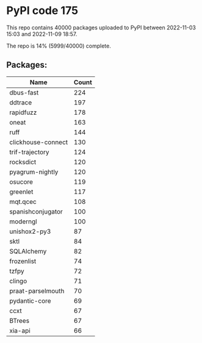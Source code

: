 # PyPI code 175

This repo contains 40000 packages uploaded to PyPI between 
2022-11-03 15:03 and 2022-11-09 18:57.

The repo is 14% (5999/40000) complete.

## Packages:

| Name  | Count |
| ----- | ----- |
| dbus-fast | 224 |
| ddtrace | 197 |
| rapidfuzz | 178 |
| oneat | 163 |
| ruff | 144 |
| clickhouse-connect | 130 |
| trif-trajectory | 124 |
| rocksdict | 120 |
| pyagrum-nightly | 120 |
| osucore | 119 |
| greenlet | 117 |
| mqt.qcec | 108 |
| spanishconjugator | 100 |
| moderngl | 100 |
| unishox2-py3 | 87 |
| sktl | 84 |
| SQLAlchemy | 82 |
| frozenlist | 74 |
| tzfpy | 72 |
| clingo | 71 |
| praat-parselmouth | 70 |
| pydantic-core | 69 |
| ccxt | 67 |
| BTrees | 67 |
| xia-api | 66 |


